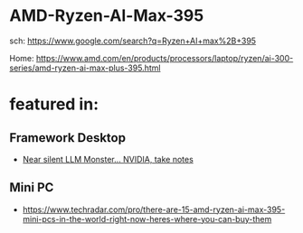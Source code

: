 # AMD-Ryzen-Al-Max-395
sch: https://www.google.com/search?q=Ryzen+AI+max%2B+395

Home: https://www.amd.com/en/products/processors/laptop/ryzen/ai-300-series/amd-ryzen-ai-max-plus-395.html

# featured in:
## Framework Desktop
- [Near silent LLM Monster... NVIDIA, take notes](https://youtu.be/ZmY35-ifJuo)

## Mini PC
- https://www.techradar.com/pro/there-are-15-amd-ryzen-ai-max-395-mini-pcs-in-the-world-right-now-heres-where-you-can-buy-them
